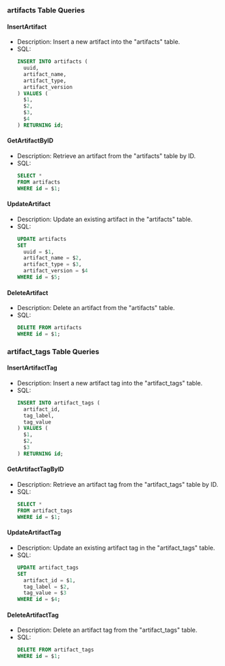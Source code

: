 ### artifacts Table Queries

#### InsertArtifact
- Description: Insert a new artifact into the "artifacts" table.
- SQL:
    ```sql
    INSERT INTO artifacts (
      uuid,
      artifact_name,
      artifact_type,
      artifact_version
    ) VALUES (
      $1,
      $2,
      $3,
      $4
    ) RETURNING id;
    ```

#### GetArtifactByID
- Description: Retrieve an artifact from the "artifacts" table by ID.
- SQL:
    ```sql
    SELECT *
    FROM artifacts
    WHERE id = $1;
    ```

#### UpdateArtifact
- Description: Update an existing artifact in the "artifacts" table.
- SQL:
    ```sql
    UPDATE artifacts
    SET
      uuid = $1,
      artifact_name = $2,
      artifact_type = $3,
      artifact_version = $4
    WHERE id = $5;
    ```

#### DeleteArtifact
- Description: Delete an artifact from the "artifacts" table.
- SQL:
    ```sql
    DELETE FROM artifacts
    WHERE id = $1;
    ```

### artifact_tags Table Queries

#### InsertArtifactTag
- Description: Insert a new artifact tag into the "artifact_tags" table.
- SQL:
    ```sql
    INSERT INTO artifact_tags (
      artifact_id,
      tag_label,
      tag_value
    ) VALUES (
      $1,
      $2,
      $3
    ) RETURNING id;
    ```

#### GetArtifactTagByID
- Description: Retrieve an artifact tag from the "artifact_tags" table by ID.
- SQL:
    ```sql
    SELECT *
    FROM artifact_tags
    WHERE id = $1;
    ```

#### UpdateArtifactTag
- Description: Update an existing artifact tag in the "artifact_tags" table.
- SQL:
    ```sql
    UPDATE artifact_tags
    SET
      artifact_id = $1,
      tag_label = $2,
      tag_value = $3
    WHERE id = $4;
    ```

#### DeleteArtifactTag
- Description: Delete an artifact tag from the "artifact_tags" table.
- SQL:
    ```sql
    DELETE FROM artifact_tags
    WHERE id = $1;
    ```
